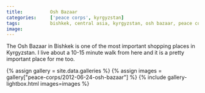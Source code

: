 ```yaml
---
title:			Osh Bazaar
categories:		['peace corps', kyrgyzstan]
tags:			bishkek, central asia, kyrgyzstan, osh bazaar, peace corps, shopping
image:			
---
```


The Osh Bazaar in Bishkek is one of the most important shopping places in Kyrgyzstan. I live about a 10-15 minute walk from here and it is a pretty important place for me too.

{% assign gallery = site.data.galleries %}
{% assign images = gallery["peace-corps/2012-06-24-osh-bazaar"] %}
{% include gallery-lightbox.html images=images %}